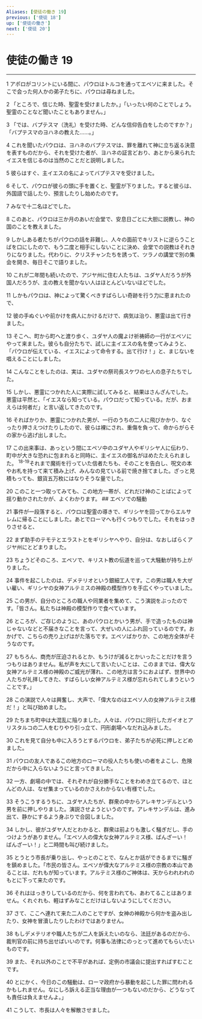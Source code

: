 ```yaml
---
Aliases: [使徒の働き 19]
previous: ['使徒 18']
up: ['使徒の働き']
next: ['使徒 20']
---
```

# 使徒の働き 19

***




1 
アポロがコリントにいる間に、パウロはトルコを通ってエペソに来ました。そこで会った何人かの弟子たちに、パウロは尋ねました。 



2 
「ところで、信じた時、聖霊を受けましたか。」「いったい何のことでしょう。聖霊のことなど聞いたこともありません。」 



3 
「では、バプテスマ（洗礼）を受けた時、どんな信仰告白をしたのですか？」「バプテスマのヨハネの教えた……。」 



4 
これを聞いたパウロは、ヨハネのバプテスマは、罪を離れて神に立ち返る決意を表すものだから、それを受けた者が、ヨハネの証言どおり、あとから来られたイエスを信じるのは当然のことだと説明しました。 



5 
彼らはすぐ、主イエスの名によってバプテスマを受けました。 



6 
そして、パウロが彼らの頭に手を置くと、聖霊が下りました。すると彼らは、外国語で話したり、預言したりし始めたのです。 



7 
みなで十二名ほどでした。 



8 
このあと、パウロは三か月のあいだ会堂で、安息日ごとに大胆に説教し、神の国のことを教えました。 



9 
しかしある者たちがパウロの話を非難し、人々の面前でキリストに逆らうことばを口にしたので、もう二度と相手にしないことに決め、会堂での説教はそれきりになりました。代わりに、クリスチャンたちを誘って、ツラノの講堂で別の集会を開き、毎日そこで語りました。 



10 
これが二年間も続いたので、アジヤ州に住む人たちは、ユダヤ人だろうが外国人だろうが、主の教えを聞かない人はほとんどいないほどでした。 



11 
しかもパウロは、神によって驚くべきすばらしい奇跡を行う力に恵まれたので、 



12 
彼の手ぬぐいや前かけを病人にかけるだけで、病気は治り、悪霊は出て行きました。 



13 
そこへ、町から町へと渡り歩く、ユダヤ人の魔よけ祈祷師の一行がエペソにやって来ました。彼らも自分たちで、試しに主イエスの名を使ってみようと、「パウロが伝えている、イエスによって命令する。出て行け！」と、まじないを唱えることにしました。 



14 
こんなことをしたのは、実は、ユダヤの祭司長スケワの七人の息子たちでした。 



15 
しかし、悪霊につかれた人に実際に試してみると、結果はさんざんでした。悪霊は平然と、「イエスなら知っている。パウロだって知っている。だが、おまえらは何者だ」と言い返してきたのです。 



16 
そればかりか、悪霊につかれた男が、一行のうちの二人に飛びかかり、なぐったり押さえつけたりしたので、彼らは裸にされ、重傷を負って、命からがらその家から逃げ出しました。 



17 
この出来事は、あっという間にエペソ中のユダヤ人やギリシヤ人に伝わり、町中が大きな恐れに包まれると同時に、主イエスの御名がほめたたえられました。 <sup class="versenum">18-19</sup>それまで魔術を行っていた信者たちも、そのことを告白し、呪文の本やお札を持って来て積み上げ、みんなの見ている前で焼き捨てました。ざっと見積もっても、銀貨五万枚にはなりそうな量でした。 



20 
このこと一つ取ってみても、この地方一帯が、どれだけ神のことばによって揺り動かされたかが、よくわかります。 ## エペソでの騒動 



21 
事件が一段落すると、パウロは聖霊の導きで、ギリシヤを回ってからエルサレムに帰ることにしました。あとでローマへも行くつもりでした。それをはっきりさせると、 



22 
まず助手のテモテとエラストとをギリシヤへやり、自分は、なおしばらくアジヤ州にとどまりました。 



23 
ちょうどそのころ、エペソで、キリスト教の伝道を巡って大騒動が持ち上がりました。 



24 
事件を起こしたのは、デメテリオという銀細工人です。この男は職人を大ぜい雇い、ギリシヤの女神アルテミスの神殿の模型作りを手広くやっていました。 



25 
この男が、自分のところの職人や同業者を集めて、こう演説をぶったのです。「皆さん。私たちは神殿の模型作りで食べています。 



26 
ところが、ご存じのように、あのパウロとかいう男が、手で造ったものは神じゃないなどと不届きなことを言って、大ぜいの人にふれ回っているのです。おかげで、こちらの売り上げはがた落ちです。エペソばかりか、この地方全体がそうなのです。 



27 
もちろん、商売が圧迫されるとか、もうけが減るとかいったことだけを言うつもりはありません。私が声を大にして言いたいことは、このままでは、偉大な女神アルテミス様の神殿のご威光が薄れ、この地方は言うにおよばず、世界中の人たちが礼拝してきた、すばらしい女神アルテミス様が忘れられてしまうということです。」 



28 
この演説で人々は興奮し、大声で、「偉大なのはエペソ人の女神アルテミス様だ！」と叫び始めました。 



29 
たちまち町中は大混乱に陥りました。人々は、パウロに同行したガイオとアリスタルコの二人をむりやり引っ立て、円形劇場へなだれ込みました。 



30 
これを見て自分も中に入ろうとするパウロを、弟子たちが必死に押しとどめました。 



31 
パウロの友人であるこの地方のローマの役人たちも使いの者をよこし、危険だから中に入らないようにと言ってきました。 



32 
一方、劇場の中では、それぞれが自分勝手なことをわめき立てるので、ほとんどの人は、なぜ集まっているのかさえわからない有様でした。 



33 
そうこうするうちに、ユダヤ人たちが、群衆の中からアレキサンデルという男を前に押しやりました。演説させようというのです。アレキサンデルは、進み出て、静かにするよう身ぶりで合図しました。 



34 
しかし、彼がユダヤ人だとわかると、群衆は前よりも激しく騒ぎだし、手のつけようがありません。「エペソ人の偉大な女神アルテミス様、ばんざーい！　ばんざーい！」と二時間も叫び続けました。 



35 
とうとう市長が乗り出し、やっとのことで、なんとか話ができるまでに騒ぎを鎮めました。「市民の皆さん。エペソが偉大なアルテミス様の宗教の本山であることは、だれもが知っています。アルテミス様のご神体は、天からわれわれのもとに下って来たのです。 



36 
それははっきりしているのだから、何を言われても、あわてることはありません。くれぐれも、軽はずみなことだけはしないようにしてください。 



37 
さて、ここへ連れて来た二人のことですが、女神の神殿から何かを盗み出したり、女神を冒瀆したりしたわけではありません。 



38 
もしデメテリオや職人たちが二人を訴えたいのなら、法廷があるのだから、裁判官の前に持ち出せばいいのです。何事も法律にのっとって進めてもらいたいものです。 



39 
また、それ以外のことで不平があれば、定例の市議会に提出すればすむことです。 



40 
とにかく、今日のこの騒動は、ローマ政府から暴動を起こした罪に問われるかもしれません。なにしろ訴える正当な理由が一つもないのだから、どうなっても責任は負えませんよ。」 



41 
こうして、市長は人々を解散させました。
